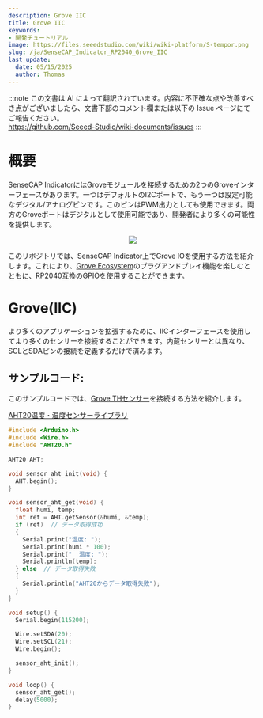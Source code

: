 ```yaml
---
description: Grove IIC
title: Grove IIC
keywords:
- 開発チュートリアル
image: https://files.seeedstudio.com/wiki/wiki-platform/S-tempor.png
slug: /ja/SenseCAP_Indicator_RP2040_Grove_IIC
last_update:
  date: 05/15/2025
  author: Thomas
---
```

:::note
この文書は AI によって翻訳されています。内容に不正確な点や改善すべき点がございましたら、文書下部のコメント欄または以下の Issue ページにてご報告ください。  
https://github.com/Seeed-Studio/wiki-documents/issues
:::

# **概要**

SenseCAP IndicatorにはGroveモジュールを接続するための2つのGroveインターフェースがあります。一つはデフォルトのI2Cポートで、もう一つは設定可能なデジタル/アナログピンです。このピンはPWM出力としても使用できます。両方のGroveポートはデジタルとして使用可能であり、開発者により多くの可能性を提供します。

<div align="center"><img width={800} src="https://files.seeedstudio.com/wiki/SenseCAP/SenseCAP_Indicator/grove.png"/></div>

このリポジトリでは、SenseCAP Indicator上でGrove IOを使用する方法を紹介します。これにより、[Grove Ecosystem](https://www.seeedstudio.com/category/Grove-c-1003.html)のプラグアンドプレイ機能を楽しむとともに、RP2040互換のGPIOを使用することができます。

# **Grove(IIC)**

より多くのアプリケーションを拡張するために、IICインターフェースを使用してより多くのセンサーを接続することができます。内蔵センサーとは異なり、SCLとSDAピンの接続を定義するだけで済みます。

## **サンプルコード**:

このサンプルコードでは、[Grove THセンサー](/ja/Grove-AHT20-I2C-Industrial-Grade-Temperature&Humidity-Sensor)を接続する方法を紹介します。

[AHT20温度・湿度センサーライブラリ](https://github.com/Seeed-Studio/Seeed_Arduino_AHT20/)

```cpp
#include <Arduino.h>
#include <Wire.h>
#include "AHT20.h"

AHT20 AHT;

void sensor_aht_init(void) {
  AHT.begin();
}

void sensor_aht_get(void) {
  float humi, temp;
  int ret = AHT.getSensor(&humi, &temp);
  if (ret)  // データ取得成功
  {
    Serial.print("湿度: ");
    Serial.print(humi * 100);
    Serial.print("  温度: ");
    Serial.println(temp);
  } else  // データ取得失敗
  {
    Serial.println("AHT20からデータ取得失敗");
  }
}

void setup() {
  Serial.begin(115200);

  Wire.setSDA(20);
  Wire.setSCL(21);
  Wire.begin();

  sensor_aht_init();
}

void loop() {
  sensor_aht_get();
  delay(5000);
}
```